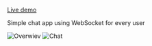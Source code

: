[Live demo](chatapp.zuk14.repl.co)

Simple chat app using WebSocket for every user

![Overwiev]([https://ibb.co/YbYyVm2](https://i.ibb.co/V3rQkRV/1.png) "App overview")  ![Chat](https://ibb.co/ckyhNBM "What chat looks like")
